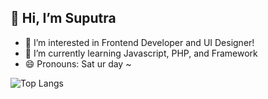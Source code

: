 ## 👋 Hi, I’m Suputra
- 👀 I’m interested in Frontend Developer and UI Designer!
- 🌱 I’m currently learning Javascript, PHP, and Framework
- 😄 Pronouns: Sat ur day ~

![Top Langs](https://github-readme-stats.vercel.app/api/top-langs/?username=dnljnt&layout=compact)

<!---
dnljnt/dnljnt is a ✨ special ✨ repository because its `README.md` (this file) appears on your GitHub profile.
You can click the Preview link to take a look at your changes.
--->

